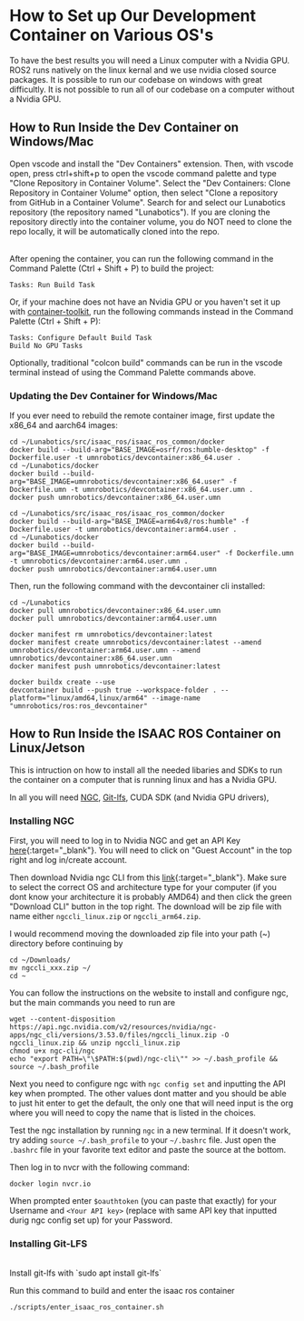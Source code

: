 # How to Set up Our Development Container on Various OS's
To have the best results you will need a Linux computer with a Nvidia GPU. ROS2 runs natively on the linux kernal and we use nvidia closed source packages. It is possible to run our codebase on windows with great difficultly. It is not possible to run all of our codebase on a computer without a Nvidia GPU.


## How to Run Inside the Dev Container on Windows/Mac 
Open vscode and install the "Dev Containers" extension. Then, with vscode open, press ctrl+shift+p to open the vscode command palette and type "Clone Repository in Container Volume". Select the "Dev Containers: Clone Repository in Container Volume" option, then select "Clone a repository from GitHub in a Container Volume". Search for and select our Lunabotics repository (the repository named "Lunabotics"). If you are cloning the repository directly into the container volume, you do NOT need to clone the repo locally, it will be automatically cloned into the repo.
<br><br>

After opening the container, you can run the following command in the Command Palette (Ctrl + Shift + P) to build the project:
```
Tasks: Run Build Task
```

Or, if your machine does not have an Nvidia GPU or you haven't set it up with [container-toolkit](https://docs.nvidia.com/datacenter/cloud-native/container-toolkit/latest/install-guide.html), run the following commands instead in the Command Palette (Ctrl + Shift + P):
```
Tasks: Configure Default Build Task
Build No GPU Tasks
```

Optionally, traditional "colcon build" commands can be run in the vscode terminal instead of using the Command Palette commands above.

### Updating the Dev Container for Windows/Mac
If you ever need to rebuild the remote container image, first update the x86_64 and aarch64 images:

```
cd ~/Lunabotics/src/isaac_ros/isaac_ros_common/docker
docker build --build-arg="BASE_IMAGE=osrf/ros:humble-desktop" -f Dockerfile.user -t umnrobotics/devcontainer:x86_64.user .
cd ~/Lunabotics/docker
docker build --build-arg="BASE_IMAGE=umnrobotics/devcontainer:x86_64.user" -f Dockerfile.umn -t umnrobotics/devcontainer:x86_64.user.umn .
docker push umnrobotics/devcontainer:x86_64.user.umn

cd ~/Lunabotics/src/isaac_ros/isaac_ros_common/docker
docker build --build-arg="BASE_IMAGE=arm64v8/ros:humble" -f Dockerfile.user -t umnrobotics/devcontainer:arm64.user .
cd ~/Lunabotics/docker
docker build --build-arg="BASE_IMAGE=umnrobotics/devcontainer:arm64.user" -f Dockerfile.umn -t umnrobotics/devcontainer:arm64.user.umn .
docker push umnrobotics/devcontainer:arm64.user.umn
```

Then, run the following command with the devcontainer cli installed:
```
cd ~/Lunabotics
docker pull umnrobotics/devcontainer:x86_64.user.umn
docker pull umnrobotics/devcontainer:arm64.user.umn

docker manifest rm umnrobotics/devcontainer:latest
docker manifest create umnrobotics/devcontainer:latest --amend umnrobotics/devcontainer:arm64.user.umn --amend umnrobotics/devcontainer:x86_64.user.umn
docker manifest push umnrobotics/devcontainer:latest

docker buildx create --use
devcontainer build --push true --workspace-folder . --platform="linux/amd64,linux/arm64" --image-name "umnrobotics/ros:ros_devcontainer"
```

## How to Run Inside the ISAAC ROS Container on Linux/Jetson
This is intruction on how to install all the needed libaries and SDKs to run the container on a computer that is running linux and has a Nvidia GPU.

In all you will need [NGC](#installing-ngc), [Git-lfs](#installing-git-lfs), CUDA SDK (and Nvidia GPU drivers),
### Installing NGC
First, you will need to log in to Nvidia NGC and get an API Key [here](https://org.ngc.nvidia.com/setup){:target="_blank"}. You will need to click on "Guest Account" in the top right and log in/create account.

Then download Nvidia ngc CLI from this [link](https://org.ngc.nvidia.com/setup/installers/cli){:target="_blank"}. Make sure to select the correct OS and architecture type for your computer (if you dont know your architecture it is probably AMD64)
and then click the green "Download CLI" button in the top right. 
The download will be zip file with name either ``ngccli_linux.zip`` or ``ngccli_arm64.zip``.

I would recommend moving the downloaded zip file into your path (~) directory before continuing by
```
cd ~/Downloads/
mv ngccli_xxx.zip ~/
cd ~
```

You can follow the instructions on the website to install and configure ngc, but the main commands you need to run are 
```
wget --content-disposition https://api.ngc.nvidia.com/v2/resources/nvidia/ngc-apps/ngc_cli/versions/3.53.0/files/ngccli_linux.zip -O ngccli_linux.zip && unzip ngccli_linux.zip
chmod u+x ngc-cli/ngc
echo "export PATH=\"\$PATH:$(pwd)/ngc-cli\"" >> ~/.bash_profile && source ~/.bash_profile
```
Next you need to configure ngc with ``ngc config set`` and inputting the API key when prompted. The other values dont matter and you should be able to just hit enter to get the default, 
the only one that will need input is the org where you will need to copy the name that is listed in the choices.

Test the ngc installation by running `ngc` in a new terminal. If it doesn't work, try adding `source ~/.bash_profile` to your `~/.bashrc` file. Just open the ``.bashrc`` file in your favorite text editor and paste the source at the bottom.

Then log in to nvcr with the following command:
```
docker login nvcr.io
```
When prompted enter ``$oauthtoken`` (you can paste that exactly) for your Username
and ``<Your API key>`` (replace with same API key that inputted durig ngc config set up) for your Password.

### Installing Git-LFS
<br>
Install git-lfs with `sudo apt install git-lfs`

Run this command to build and enter the isaac ros container
```
./scripts/enter_isaac_ros_container.sh
```

</details>
